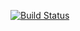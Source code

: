 [![Build Status](https://travis-ci.org/1eonID/atm-cash-machine.svg?branch=master)](https://travis-ci.org/1eonID/atm-cash-machine)
